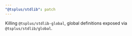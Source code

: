 ```yaml
---
"@tsplus/stdlib": patch
---
```


Killing `@tsplus/stdlib-global`, global definitions exposed via `@tsplus/stdlib/global`.
